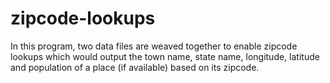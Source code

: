 # zipcode-lookups
In this program, two data files are weaved together to enable zipcode lookups which would output the town name, state name, longitude, latitude and population of a place (if available) based on its zipcode.
